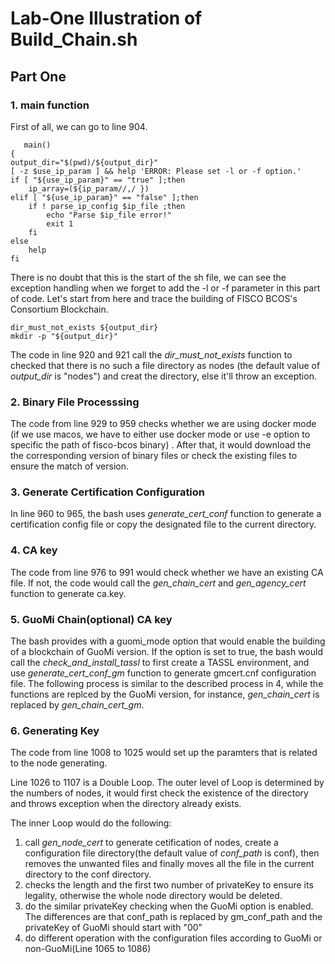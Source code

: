 # Lab-One Illustration of Build_Chain.sh 

## Part One 
### 1. main function
First of all, we can go to line 904.

```
   main()
{
output_dir="$(pwd)/${output_dir}"
[ -z $use_ip_param ] && help 'ERROR: Please set -l or -f option.'
if [ "${use_ip_param}" == "true" ];then
    ip_array=(${ip_param//,/ })
elif [ "${use_ip_param}" == "false" ];then
    if ! parse_ip_config $ip_file ;then 
        echo "Parse $ip_file error!"
        exit 1
    fi
else 
    help 
fi
```
There is no doubt that this is the start of the sh file, we can see the exception handling when we forget to add the -l or -f parameter in this part of code. Let's start from here and trace the building of FISCO BCOS's Consortium Blockchain.

```
dir_must_not_exists ${output_dir}
mkdir -p "${output_dir}"
```
The code in line 920 and 921 call the *dir\_must\_not\_exists* function to checked that there is no such a file directory as nodes (the default value of *output_dir* is "nodes") and creat the directory, else it'll throw an exception.

### 2. Binary File Processsing
The code from line 929 to 959 checks whether we are using docker mode (if we use macos, we have to either use docker mode or use -e option to specific the path of fisco-bcos binary) . After that, it would download the the corresponding version of binary files or check the existing files to ensure the match of version.

### 3. Generate Certification Configuration 
In line 960 to 965, the bash uses *generate\_cert_conf* function to generate a certification config file or copy the designated file to the current directory.

### 4. CA key 
The code from line 976 to 991 would check whether we have an existing CA file. If not, the code would call the *gen_chain_cert* and *gen_agency_cert* function to generate ca.key.

### 5. GuoMi Chain(optional) CA key
The bash provides with a guomi_mode option that would enable the building of a blockchain of GuoMi version. If the option is set to true, the bash would call the *check_and_install_tassl* to first create a TASSL environment, and use *generate_cert_conf_gm* function to generate gmcert.cnf configuration file. The following process is similar to the described process in 4, while the functions are replced by the GuoMi version, for instance, *gen_chain_cert* is replaced by *gen_chain_cert_gm*.

### 6. Generating Key 
The code from line 1008 to 1025 would set up the paramters that is related to the node generating. 

Line 1026 to 1107 is a Double Loop. The outer level of Loop is determined by the numbers of nodes, it would first check the existence of the directory and throws exception when the directory already exists. 

The inner Loop would do the following:

1. call *gen_node_cert* to generate cetification of nodes, create a configuration file directory(the default value of *conf_path* is conf), then removes the unwanted files and finally moves all the file in the current directory to the conf directory.
2. checks the length and the first two number of privateKey to ensure its legality, otherwise the whole node directory would be deleted.
3. do the similar privateKey checking when the GuoMi option is enabled. The differences are that conf_path is replaced by gm_conf_path and the privateKey of GuoMi should start with "00"
4. do different operation with the configuration files according to GuoMi or non-GuoMi(Line 1065 to 1086)











